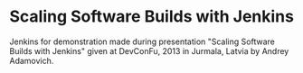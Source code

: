 # Scaling Software Builds with Jenkins

Jenkins for demonstration made during presentation "Scaling Software Builds with Jenkins" given at DevConFu, 2013 in Jurmala, Latvia by Andrey Adamovich.
